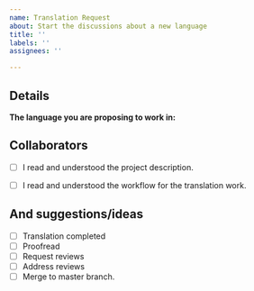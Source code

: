 ```yaml
---
name: Translation Request
about: Start the discussions about a new language
title: ''
labels: ''
assignees: ''

---
```


<!--
Please complete the following sections when you want to propose the translation of the book to a new language. You are encouraged to keep this top level comment box updated as you develop and respond to reviews. If you have write access to the repository, please also assign the appropriate label (or labels) to your issue. Note that text within html comment tags will not be rendered.
-->

## Details

<!-- Please provide a detailed description of the language you are aiming to translate the book and the collaborators you are aiming to work with.-->
**The language you are proposing to work in:**

## Collaborators

<!-- Please list the names and the Github handles of the volunteers here->


### Resources

<!-- Please make sure you read the project description listed in this [issue](https://github.com/brainhackorg/global2020/issues/130) and the workflow described in this [discussion](https://github.com/brainhackorg/global2020/issues/130#issuecomment-784173475). If you did so please check the checkbox below. -->

- [ ] I read and understood the project description.
- [ ] I read and understood the workflow for the translation work. 



## And suggestions/ideas

<!-- To avoid that others have to read through the full thread of comments, update the initial issue with important updates (for example, actions or decisions taken) regularly so that all the important information is available at one glance. You may use the checklist here to get started, feel free to modify this list.

We suggest using bullets (indicated by * or -) and filled checkboxes [x] here  -->

- [ ] Translation completed
- [ ] Proofread
- [ ] Request reviews
- [ ] Address reviews
- [ ] Merge to master branch.
